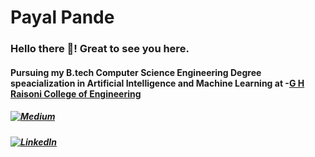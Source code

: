 # Payal Pande
### Hello there 👋! Great to see you here.

#### Pursuing my B.tech Computer Science Engineering Degree speacialization in Artificial Intelligence and Machine Learning at -[G H Raisoni College of Engineering](https://ghrce.raisoni.net/)

##### [![Medium](https://img.shields.io/badge/Medium-12100E?style=for-the-badge&logo=medium&logoColor=white)](https://medium.com/@biffergaun111/hifi-ai-4f4e0b06789d)
##### [![LinkedIn](https://img.shields.io/badge/linkedin-%230077B5.svg?style=for-the-badge&logo=linkedin&logoColor=white)](https://www.linkedin.com/in/payal-pande-29109a250)
